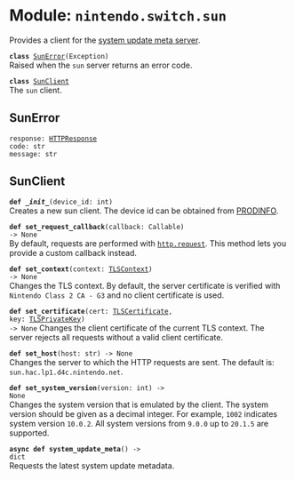 
# Module: <code>nintendo.switch.sun</code>
Provides a client for the [system update meta server](https://github.com/kinnay/nintendo/wiki/Sun-Server).

<code>**class** [SunError](#sunerror)(Exception)</code><br>
<span class="docs">Raised when the `sun` server returns an error code.</span>

<code>**class** [SunClient](#sunclient)</code><br>
<span class="docs">The `sun` client.</span>

## SunError
<code>response: [HTTPResponse](https://anynet.readthedocs.io/en/latest/reference/http/#httpresponse)</code><br>
`code: str`<br>
`message: str`

## SunClient
<code>**def _\_init__**(device_id: int)</code><br>
<span class="docs">Creates a new sun client. The device id can be obtained from [PRODINFO](../switch.md).</span>

<code>**def set_request_callback**(callback: Callable) -> None</code><br>
<span class="docs">By default, requests are performed with [`http.request`](https://anynet.readthedocs.io/en/latest/reference/http). This method lets you provide a custom callback instead.</span>

<code>**def set_context**(context: [TLSContext](https://anynet.readthedocs.io/en/latest/reference/tls/#tlscontext)) -> None</code><br>
<span class="docs">Changes the TLS context. By default, the server certificate is verified with `Nintendo Class 2 CA - G3` and no client certificate is used.</span>

<code>**def set_certificate**(cert: [TLSCertificate](https://anynet.readthedocs.io/en/latest/reference/tls/#tlscertificate), key: [TLSPrivateKey](https://anynet.readthedocs.io/en/latest/reference/tls/#tlsprivatekey)) -> None</code>
<span class="docs">Changes the client certificate of the current TLS context. The server rejects all requests without a valid client certificate.</span>

<code>**def set_host**(host: str) -> None</code><br>
<span class="docs">Changes the server to which the HTTP requests are sent. The default is: `sun.hac.lp1.d4c.nintendo.net`.
</span>

<code>**def set_system_version**(version: int) -> None</code></br>
<span class="docs">Changes the system version that is emulated by the client. The system version should be given as a decimal integer. For example, `1002` indicates system version `10.0.2`. All system versions from `9.0.0` up to `20.1.5` are supported.</span>

<code>**async def system_update_meta**() -> dict</code><br>
<span class="docs">Requests the latest system update metadata.</span>
